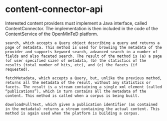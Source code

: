# content-connector-api

Interested content providers must implement a Java interface, called ContentConnector. The implementation is then included in the code of the ContentService of the OpenMinTeD platform. 

    search, which accepts a Query object describing a query and returns a page of metadata. This method is used for browsing the metadata of the provider and supports keyword search, advanced search in a number of fields and also faceted search. The result of the method is (a) a page (of user specified size) of metadata, (b) the statistics of the results (total number of hits, etc), and (c) the facets (if requested).

    fetchMetadata, which accepts a Query, but, unlike the previous method, returns all the metadata of the result, without any statistics or facets. The result is a stream containing a single xml element (called “publications”), which in turn contains all the metadata of the content. This method is called when a corpus is being built.

    downloadFullText, which given a publication identifier (as contained in the metadata) returns a stream containing the actual content. This method is again used when the platform is building a corpus.
